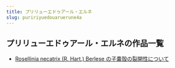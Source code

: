 ```yaml
---
title: プリリューエドゥアール・エルネ
slug: puririyuedouaruerune4a
---
```


## プリリューエドゥアール・エルネの作品一覧

- [Rosellinia necatrix (R. Hart.) Berlese の子嚢殻の裂開性について](rosellinianecatrixrhartberlesenozinangquenoliekaixingnitsuiteca)

